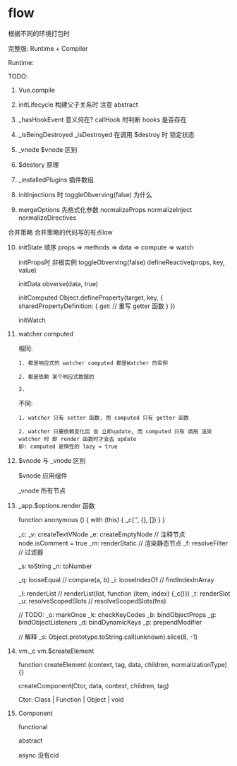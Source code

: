 # flow

根据不同的环境打包时

完整版:  Runtime + Compiler

Runtime: 

TODO:

1. Vue.compile 

2. initLifecycle 构建父子关系时 注意 abstract

3. _hasHookEvent 意义何在?
    callHook 时判断 hooks 是否存在

4. _isBeingDestroyed _isDestroyed
    在调用 $destroy 时 锁定状态

5. _vnode $vnode 区别

6. $destory 原理

7. _installedPlugins 插件数组

8. initInjections 时 toggleObverving(false) 为什么

9. mergeOptions 先格式化参数
    normalizeProps
    normalizeInject
    normalizeDirectives

  合并策略
    合并策略的代码写的有点low

10. initState
    顺序 props => methods => data => compute => watch

    initProps时  非根实例 toggleObverving(false)
        defineReactive(props, key, value)

    initData obverse(data, true)

    initComputed Object.defineProperty(target, key, {
        sharedPropertyDefinition: {
            get: // 重写 getter 函数
        }
    })

    initWatch

11. watcher computed

    相同:

        1. 都是响应式的 watcher computed 都是Watcher 的实例

        2. 都是依赖 某个响应式数据的

        3. 

    不同:

        1. watcher 只有 setter 函数, 而 computed 只有 getter 函数

        2. watcher 只要依赖变化后 会 立即update, 而 computed 只有 调用 渲染watcher 时 即 render 函数时才会去 update
        即: computed 是惰性的 lazy = true


12. $vnode 与 _vnode 区别

    $vnode 应用组件

    _vnode 所有节点

13. _app.$options.render 函数

    function anonymous () {
        with (this) {
            _c('', {}, [])
        }
    }

    _c:
    _v: createTextVNode
    _e: createEmptyNode // 注释节点 node.isComment = true
    _m: renderStatic // 渲染静态节点
    _f: resolveFilter // 过滤器

    _s: toString
    _n: toNumber

    _q: looseEqual // compare(a, b)
    _i: looseIndexOf // findIndexInArray

    _l: renderList // renderList(list, function (item, index) {_c()})
    _t: renderSlot
    _u: resolveScopedSlots // resolveScopedSlots(fns)

    // TODO:
    _o: markOnce
    _k: checkKeyCodes
    _b: bindObjectProps
    _g: bindObjectListeners
    _d: bindDynamicKeys
    _p: prependModifier


    // 解释
    _s: Object.prototype.toString.call(unknown).slice(8, -1)

14. vm._c vm.$createElement

    function createElement (context, tag, data, children, normalizationType) {}

    createComponent(Ctor, data, context, children, tag)

    Ctor: Class<Component> | Function | Object | void

15. Component

    functional

    abstract

    async 没有cid